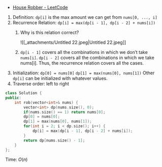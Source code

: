 - [House Robber - LeetCode](https://leetcode.com/problems/house-robber/description/)

1. Definition: `dp[i]` is the max amount we can get from `nums[0, ..., i]`
2. Recurrence Relation: `dp[i] = max(dp[i - 1], dp[i - 2] + nums[i])`
    1. Why is this relation correct?
        
        ![[_attachments/Untitled 22.jpeg|Untitled 22.jpeg]]
        
    2. `dp[i - 1]` covers all the combinations in which we don’t take `nums[i]`. `dp[i - 2]` covers all the combinations in which we take nums[i]. Thus, the recurrence relation covers all the cases.
3. Initialization: `dp[0] = nums[0]` `dp[1] = max(nums[0], nums[1])` Other `dp[i]` can be initialized with whatever values.
4. Traverse order: left to right

```C++
class Solution {
public:
    int rob(vector<int>& nums) {
        vector<int> dp(nums.size(), 0);
        if(nums.size() == 1) return nums[0];
        dp[0] = nums[0];
        dp[1] = max(nums[0], nums[1]);
        for(int i = 2; i < dp.size(); i++) {
            dp[i] = max(dp[i - 1], dp[i - 2] + nums[i]);
        }
        return dp[nums.size() - 1];
    }
};
```

Time: $O(n)$
